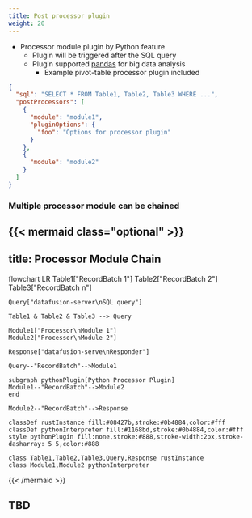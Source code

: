 ```yaml
---
title: Post processor plugin
weight: 20
---
```


* Processor module plugin by Python feature
  + Plugin will be triggered after the SQL query
  + Plugin supported [pandas](https://pandas.pydata.org/) for big data analysis
    - Example pivot-table processor plugin included

```json
{
  "sql": "SELECT * FROM Table1, Table2, Table3 WHERE ...",
  "postProcessors": [
    {
      "module": "module1",
      "pluginOptions": {
        "foo": "Options for processor plugin"
      }
    },
    {
      "module": "module2"
    }
  ]
}
```

### Multiple processor module can be chained

{{< mermaid class="optional" >}}
---
title: Processor Module Chain
---
flowchart LR
Table1["RecordBatch 1"]
Table2["RecordBatch 2"]
Table3["RecordBatch n"]

    Query["datafusion-server\nSQL query"]
    
    Table1 & Table2 & Table3 --> Query
    
    Module1["Processor\nModule 1"]
    Module2["Processor\nModule 2"]

    Response["datafusion-serve\nResponder"]

    Query--"RecordBatch"-->Module1

    subgraph pythonPlugin[Python Processor Plugin]
    Module1--"RecordBatch"-->Module2
    end

    Module2--"RecordBatch"-->Response

    classDef rustInstance fill:#08427b,stroke:#0b4884,color:#fff
    classDef pythonInterpreter fill:#1168bd,stroke:#0b4884,color:#fff
    style pythonPlugin fill:none,stroke:#888,stroke-width:2px,stroke-dasharray: 5 5,color:#888
    
    class Table1,Table2,Table3,Query,Response rustInstance
    class Module1,Module2 pythonInterpreter

{{< /mermaid >}}

## TBD
